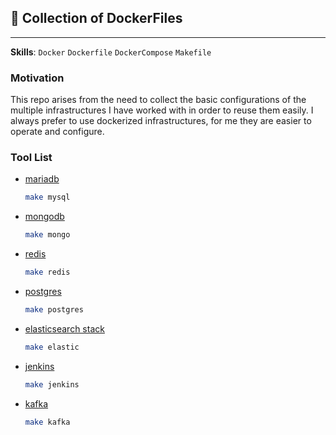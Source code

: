 ## 🐳 Collection of DockerFiles

---

**Skills**: `Docker` `Dockerfile` `DockerCompose` `Makefile`

### Motivation

This repo arises from the need to collect the basic configurations of the multiple infrastructures
I have worked with in order to reuse them easily. I always prefer to use dockerized infrastructures,
for me they are easier to operate and configure.

### Tool List

- [mariadb](https://github.com/danielorlando97/docker-files/blob/main/mysql-server.yml)

  ```bash
  make mysql
  ```

- [mongodb](https://github.com/danielorlando97/docker-files/blob/main/mongo-express.yml)

  ```bash
  make mongo
  ```

- [redis](https://github.com/danielorlando97/docker-files/blob/main/redis-db.yml)

  ```bash
  make redis
  ```

- [postgres](https://github.com/danielorlando97/docker-files/blob/main/postgres.yml)

  ```bash
  make postgres
  ```

- [elasticsearch stack](https://github.com/deviantony/docker-elk/tree/6f8117e2d82f2e847b7f50c532d8de13976cc304)

  ```bash
  make elastic
  ```

- [jenkins](https://github.com/danielorlando97/docker-files/blob/main/jenkins.yml)

  ```bash
  make jenkins
  ```

- [kafka](https://github.com/danielorlando97/docker-files/blob/main/kafka.yml)

  ```bash
  make kafka
  ```

